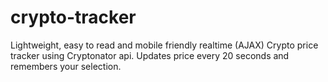 # crypto-tracker

Lightweight, easy to read and mobile friendly realtime (AJAX) Crypto price tracker using Cryptonator api. 
Updates price every 20 seconds and remembers your selection.

